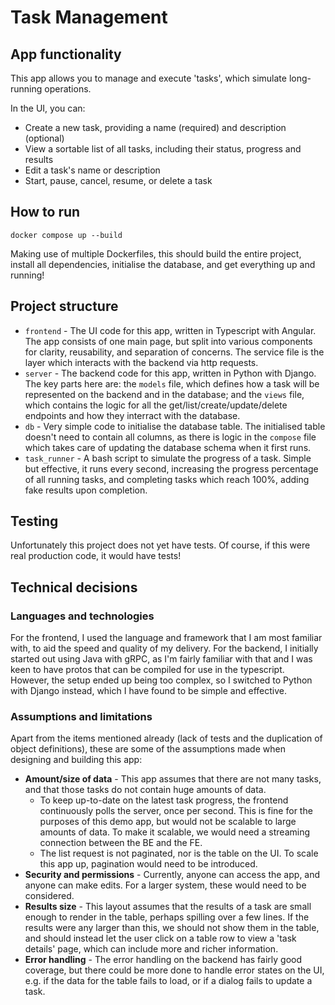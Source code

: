 # Task Management

## App functionality

This app allows you to manage and execute 'tasks', which simulate long-running operations.

In the UI, you can:

- Create a new task, providing a name (required) and description (optional)
- View a sortable list of all tasks, including their status, progress and results
- Edit a task's name or description
- Start, pause, cancel, resume, or delete a task

## How to run

`docker compose up --build`

Making use of multiple Dockerfiles, this should build the entire project, install all dependencies, initialise the database, and get everything up and running!

## Project structure

- `frontend` - The UI code for this app, written in Typescript with Angular. The app consists of one main page, but split into various components for clarity, reusability, and separation of concerns. The service file is the layer which interacts with the backend via http requests.
- `server` - The backend code for this app, written in Python with Django. The key parts here are: the `models` file, which defines how a task will be represented on the backend and in the database; and the `views` file, which contains the logic for all the get/list/create/update/delete endpoints and how they interract with the database.
- `db` - Very simple code to initialise the database table. The initialised table doesn't need to contain all columns, as there is logic in the `compose` file which takes care of updating the database schema when it first runs.
- `task_runner` - A bash script to simulate the progress of a task. Simple but effective, it runs every second, increasing the progress percentage of all running tasks, and completing tasks which reach 100%, adding fake results upon completion.

## Testing

Unfortunately this project does not yet have tests. Of course, if this were real production code, it would have tests!

## Technical decisions

### Languages and technologies

For the frontend, I used the language and framework that I am most familiar with, to aid the speed and quality of my delivery. For the backend, I initially started out using Java with gRPC, as I'm fairly familiar with that and I was keen to have protos that can be compiled for use in the typescript. However, the setup ended up being too complex, so I switched to Python with Django instead, which I have found to be simple and effective.

### Assumptions and limitations

Apart from the items mentioned already (lack of tests and the duplication of object definitions), these are some of the assumptions made when designing and building this app:

- **Amount/size of data** - This app assumes that there are not many tasks, and that those tasks do not contain huge amounts of data.
  - To keep up-to-date on the latest task progress, the frontend continuously polls the server, once per second. This is fine for the purposes of this demo app, but would not be scalable to large amounts of data. To make it scalable, we would need a streaming connection between the BE and the FE.
  - The list request is not paginated, nor is the table on the UI. To scale this app up, pagination would need to be introduced.
- **Security and permissions** - Currently, anyone can access the app, and anyone can make edits. For a larger system, these would need to be considered.
- **Results size** - This layout assumes that the results of a task are small enough to render in the table, perhaps spilling over a few lines. If the results were any larger than this, we should not show them in the table, and should instead let the user click on a table row to view a 'task details' page, which can include more and richer information.
- **Error handling** - The error handling on the backend has fairly good coverage, but there could be more done to handle error states on the UI, e.g. if the data for the table fails to load, or if a dialog fails to update a task.
